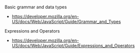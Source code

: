 Basic grammar and data types
- https://developer.mozilla.org/en-US/docs/Web/JavaScript/Guide/Grammar_and_Types

Expressions and Operators
- https://developer.mozilla.org/en-US/docs/Web/JavaScript/Guide/Expressions_and_Operators